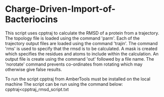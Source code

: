 # Charge-Driven-Import-of-Bacteriocins
This script uses cpptraj to calculate the RMSD of a protein from a trajectory. 
The topology file is loaded using the command 'parm'. 
Each of the trajectory output files are loaded using the command 'trajin'. 
The command 'rms' is used to specify that the rmsd is to be calculated. 
A mask is created which specifies the residues and atoms to include within the calculation. 
An output file is create using the command 'out' followed by a file name. 
The 'norotate' command prevents co-ordinates from rotating which may otherwise give false results.

To run the script cpptraj from AmberTools must be installed on the local machine
The script can be run using the command below:
cpptraj<cpptraj_rmsd_script.txt
